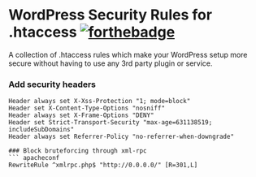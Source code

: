 # WordPress Security Rules for .htaccess [![forthebadge](https://forthebadge.com/images/badges/built-by-hipsters.svg)](http://forthebadge.com)

A collection of .htaccess rules which make your WordPress setup more secure without having to use any 3rd party plugin or service.

### Add security headers
``` apacheconf
Header always set X-Xss-Protection "1; mode=block"
Header set X-Content-Type-Options "nosniff"
Header always set X-Frame-Options "DENY"
Header set Strict-Transport-Security "max-age=631138519; includeSubDomains"
Header always set Referrer-Policy "no-referrer-when-downgrade"

### Block bruteforcing through xml-rpc
``` apacheconf
RewriteRule ^xmlrpc.php$ "http://0.0.0.0/" [R=301,L]
